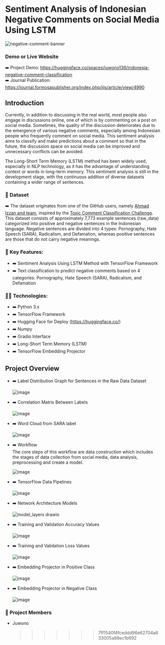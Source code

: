 # Sentiment Analysis of Indonesian Negative Comments on Social Media Using LSTM

![negative-comment-banner](https://github.com/Juwono136/indonesia-negative-comment-lstm/assets/70443393/91923438-86c9-45fb-9f28-22eba392787c)

### Demo or Live Website

➡️ Project Demo: https://huggingface.co/spaces/juwono136/indonesia-negative-comment-classification <br>
➡️ Journal Publication: https://journal.formosapublisher.org/index.php/ijis/article/view/4990

## Introduction

Currently, in addition to discussing in the real world, most people also engage in discussions online, one of which is by commenting on a post on social media. Sometimes, the quality of the discussion deteriorates due to the emergence of various negative comments, especially among Indonesian people who frequently comment on social media. This sentiment analysis aims to classify and make predictions about a comment so that in the future, the discussion space on social media can be improved and unnecessary conflicts can be avoided.

The Long-Short Term Memory (LSTM) method has been widely used, especially in NLP technology, as it has the advantage of understanding context or words in long-term memory. This sentiment analysis is still in the development stage, with the continuous addition of diverse datasets containing a wider range of sentences.

### 📑 Dataset

➡️ The dataset originates from one of the GitHub users, namely [Ahmad Izzan and team](https://github.com/ahmadizzan/netifier), inspired by the [Toxic Comment Classification Challenge](https://www.kaggle.com/c/jigsaw-toxic-comment-classification-challenge).
This dataset consists of approximately 7,773 example sentences (raw_data) categorized into positive and negative sentences in the Indonesian language.
Negative sentences are divided into 4 types: Pornography, Hate Speech (SARA), Radicalism, and Defamation, whereas positive sentences are those that do not carry negative meanings.

### 🎯 Key Features:

- ➡️ Sentiment Analysis Using LSTM Method with TensorFlow Framework
- ➡️ Text classification to predict negative comments based on 4 categories: Pornography, Hate Speech (SARA), Radicalism, and Defamation

### 🧑‍💻 Technologies:

- ➡️ Python 3.x
- ➡️ TensorFlow Framework
- ➡️ Hugging Face for Deploy (https://huggingface.co/)
- ➡️ Numpy
- ➡️ Gradio Interface
- ➡️ Long-Short Term Memory (LSTM)
- ➡️ TensorFlow Embedding Projector

## Project Overview

- ➡️ Label Distribution Graph for Sentences in the Raw Data Dataset

  ![image](https://github.com/Juwono136/indonesia-negative-comment-lstm/assets/70443393/5b4467ac-451a-4bc4-bfcb-66d6ebc12a0b)

- ➡️ Correlation Matrix Between Labels

  ![image](https://github.com/Juwono136/indonesia-negative-comment-lstm/assets/70443393/f7d4e800-bf02-42d9-8abd-272565e1dcf1)

- ➡️ Word Cloud from SARA label

  ![image](https://github.com/Juwono136/indonesia-negative-comment-lstm/assets/70443393/cdaae054-6bba-4dfb-bf7f-25e318c8baef)

- ➡️ Workflow
  <br>The core steps of this workflow are data construction which includes the stages of data collection from social media, data analysis, preprocessing and create a model.

  ![image](https://github.com/Juwono136/indonesia-negative-comment-lstm/assets/70443393/548e9a2e-9fd4-4b3a-9868-8e0a96e9069f)

- ➡️ TensorFlow Data Pipelines

  ![image](https://github.com/Juwono136/indonesia-negative-comment-lstm/assets/70443393/49842a14-29e4-4c5e-af47-1228045710cf)

- ➡️ Network Architecture Models

  ![model_layers drawio](https://github.com/Juwono136/indonesia-negative-comment-lstm/assets/70443393/1ff7d83d-f9c9-44d3-abc5-2d77ac1a6c62)

- ➡️ Training and Validation Accuracy Values

  ![image](https://github.com/Juwono136/indonesia-negative-comment-lstm/assets/70443393/cdf01102-1274-4f22-b5fe-53aa77978693)

- ➡️ Training and Validation Loss Values

  ![image](https://github.com/Juwono136/indonesia-negative-comment-lstm/assets/70443393/9ee015fa-a7e7-4782-b2ce-a9cabec01633)

- ➡️ Embedding Projector in Positive Class

  ![image](https://github.com/Juwono136/indonesia-negative-comment-lstm/assets/70443393/c3a7f623-3f12-4fbb-a729-4286b39820b7)

- ➡️ Embedding Projector in Negative Class

  ![image](https://github.com/Juwono136/indonesia-negative-comment-lstm/assets/70443393/841c6cd5-d521-42d7-ada1-c6404b150530)

### 🤝 Project Members

- Juwono
  > > > > > > > 7ff1540f4fceddd96e62704a633005a88ec1b692
